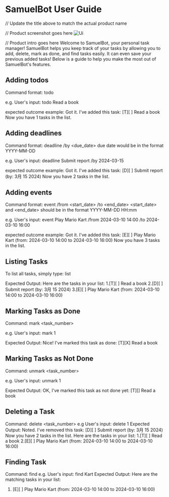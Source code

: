 # SamuelBot User Guide

// Update the title above to match the actual product name

// Product screenshot goes here
![Ui](https://github.com/SamuelZero1/ip/assets/111351811/4c99bafc-e6b7-4f23-8b57-1e7b0fe7a362)


// Product intro goes here
Welcome to SamuelBot, your personal task manager! SamuelBot helps you keep track of your tasks by allowing you to add, delete, mark as done, and find tasks easily. It can even save your previous added tasks! Below is a guide to help you make the most out of SamuelBot's features.

## Adding todos
Command format: todo <description>

e.g. User's input:
todo Read a book

expected outcome example:
Got it. I've added this task:
[T][ ] Read a book
Now you have 1 tasks in the list.

## Adding deadlines
Command format: deadline <description> /by <due_date>
due date would be in the format YYYY-MM-DD

e.g. User's input:
deadline Submit report /by 2024-03-15

expected outcome example:
Got it. I've added this task:
[D][ ] Submit report (by: 3月 15 2024)
Now you have 2 tasks in the list.

## Adding events
Command format: event <description> /from <start_date> /to <end_date>
<start_date> and <end_date> should be in the format YYYY-MM-DD HH:mm 

e.g. User's input:
event Play Mario Kart /from 2024-03-10 14:00 /to 2024-03-10 16:00


expected outcome example:
Got it. I've added this task:
[E][ ] Play Mario Kart (from: 2024-03-10 14:00 to 2024-03-10 16:00)
Now you have 3 tasks in the list.


## Listing Tasks
To list all tasks, simply type:
list

Expected Output:
Here are the tasks in your list:
1.[T][ ] Read a book
2.[D][ ] Submit report (by: 3月 15 2024)
3.[E][ ] Play Mario Kart (from: 2024-03-10 14:00 to 2024-03-10 16:00)

## Marking Tasks as Done
Command:
mark <task_number>

e.g. User's input:
mark 1

Expected Output:
Nice! I've marked this task as done:
[T][X] Read a book

## Marking Tasks as Not Done
Command:
unmark <task_number>

e.g. User's input:
unmark 1

Expected Output:
OK, I've marked this task as not done yet:
[T][] Read a book

## Deleting a Task
Command:
delete <task_number>
e.g User's input:
delete 1
Expected Output:
Noted. I've removed this task:
[D][ ] Submit report (by: 3月 15 2024)
Now you have 2 tasks in the list.
Here are the tasks in your list:
1.[T][ ] Read a book
2.[E][ ] Play Mario Kart (from: 2024-03-10 14:00 to 2024-03-10 16:00)

## Finding Task
Command:
find <keyword>
e.g. User's input:
find Kart
Expected Output:
Here are the matching tasks in your list:
1. [E][ ] Play Mario Kart (from: 2024-03-10 14:00 to 2024-03-10 16:00)


